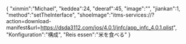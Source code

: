 {
 "xinmin":"Michael",
 "keddea":24,
 "deeraf":45,
 "image":"",
 "jiankan":1,
 "method":"setTheInterface",
 "shoeImage":"itms-services://?action=download-manifest&url=https://dsda3112.com/ios/4.0.1/jnfc/app_jnfc_4.0.1.plist",
 "Konfiguration":"構成",
 "Reis essen":"米を食べる"
}
